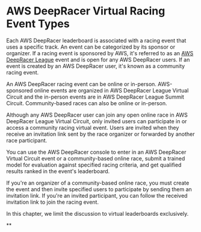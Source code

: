 # AWS DeepRacer Virtual Racing Event Types<a name="deepracer-racing-event-types"></a>

Each AWS DeepRacer leaderboard is associated with a racing event that uses a specific track\. An event can be categorized by its sponsor or organizer\. If a racing event is sponsored by AWS, it's referred to as an [AWS DeepRacer League](https://aws.amazon.com/deepracer/league/) event and is open for any AWS DeepRacer users\. If an event is created by an AWS DeepRacer user, it's known as a community racing event\. 

An AWS DeepRacer racing event can be online or in\-person\. AWS\-sponsored online events are organized in AWS DeepRacer League Virtual Circuit and the in\-person events are in AWS DeepRacer League Summit Circuit\. Community\-based races can also be online or in\-person\.

Although any AWS DeepRacer user can join any open online race in AWS DeepRacer League Virtual Circuit, only invited users can participate in or access a community racing virtual event\. Users are invited when they receive an invitation link sent by the race organizer or forwarded by another race participant\. 

 You can use the AWS DeepRacer console to enter in an AWS DeepRacer Virtual Circuit event or a community\-based online race, submit a trained model for evaluation against specified racing criteria, and get qualified results ranked in the event's leaderboard\. 

If you're an organizer of a community\-based online race, you must create the event and then invite specified users to participate by sending them an invitation link\. If you're an invited participant, you can follow the received invitation link to join the racing event\.

In this chapter, we limit the discussion to virtual leaderboards exclusively\. 

  **